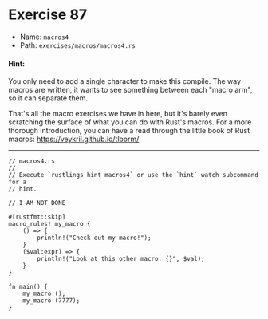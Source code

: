 # Exercise 87

- Name: ```macros4```
- Path: ```exercises/macros/macros4.rs```
#### Hint: 

You only need to add a single character to make this compile.
The way macros are written, it wants to see something between each
"macro arm", so it can separate them.

That's all the macro exercises we have in here, but it's barely even
scratching the surface of what you can do with Rust's macros. For a more
thorough introduction, you can have a read through the little book of Rust
macros: https://veykril.github.io/tlborm/


---



```rust,editable
// macros4.rs
//
// Execute `rustlings hint macros4` or use the `hint` watch subcommand for a
// hint.

// I AM NOT DONE

#[rustfmt::skip]
macro_rules! my_macro {
    () => {
        println!("Check out my macro!");
    }
    ($val:expr) => {
        println!("Look at this other macro: {}", $val);
    }
}

fn main() {
    my_macro!();
    my_macro!(7777);
}

```
